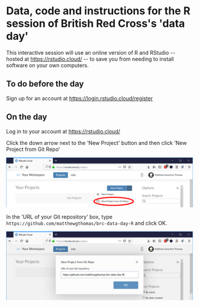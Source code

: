 # Data, code and instructions for the R session of British Red Cross's 'data day'

This interactive session will use an online version of R and RStudio -- hosted at https://rstudio.cloud/ -- to save you from needing to install software on your own computers.

## To do before the day
Sign up for an account at https://login.rstudio.cloud/register

## On the day
Log in to your account at https://rstudio.cloud/

Click the down arrow next to the 'New Project' button and then click 'New Project from Git Repo'

![Step 1](step1.png)

In the 'URL of your Git repository' box, type `https://github.com/matthewgthomas/brc-data-day-R` and click OK.

![Step 2](step2.png)
